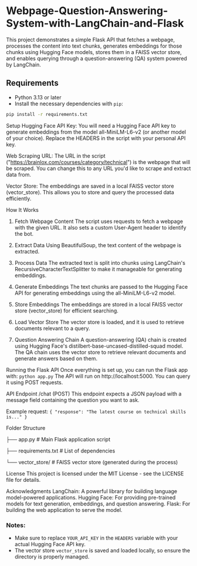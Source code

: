 # Webpage-Question-Answering-System-with-LangChain-and-Flask
This project demonstrates a simple Flask API that fetches a webpage, processes the content into text chunks, generates embeddings for those chunks using Hugging Face models, stores them in a FAISS vector store, and enables querying through a question-answering (QA) system powered by LangChain.

## Requirements

- Python 3.13 or later
- Install the necessary dependencies with `pip`:

```bash
pip install -r requirements.txt
```

Setup
Hugging Face API Key: You will need a Hugging Face API key to generate embeddings from the model all-MiniLM-L6-v2 (or another model of your choice). Replace the HEADERS in the script with your personal API key.

Web Scraping URL: The URL in the script ("https://brainlox.com/courses/category/technical") is the webpage that will be scraped. You can change this to any URL you'd like to scrape and extract data from.

Vector Store: The embeddings are saved in a local FAISS vector store (vector_store). This allows you to store and query the processed data efficiently.

How It Works
1. Fetch Webpage Content
The script uses requests to fetch a webpage with the given URL. It also sets a custom User-Agent header to identify the bot.

2. Extract Data
Using BeautifulSoup, the text content of the webpage is extracted.

3. Process Data
The extracted text is split into chunks using LangChain's RecursiveCharacterTextSplitter to make it manageable for generating embeddings.

4. Generate Embeddings
The text chunks are passed to the Hugging Face API for generating embeddings using the all-MiniLM-L6-v2 model.

5. Store Embeddings
The embeddings are stored in a local FAISS vector store (vector_store) for efficient searching.

6. Load Vector Store
The vector store is loaded, and it is used to retrieve documents relevant to a query.

7. Question Answering Chain
A question-answering (QA) chain is created using Hugging Face's distilbert-base-uncased-distilled-squad model. The QA chain uses the vector store to retrieve relevant documents and generate answers based on them.

Running the Flask API
Once everything is set up, you can run the Flask app with:
`python app.py`
The API will run on http://localhost:5000. You can query it using POST requests.

API Endpoint
/chat (POST)
This endpoint expects a JSON payload with a message field containing the question you want to ask.

Example request:
``{
  "response": "The latest course on technical skills is..."
}``

Folder Structure

├── app.py # Main Flask application script

├── requirements.txt       # List of dependencies

└── vector_store/          # FAISS vector store (generated during the process)


License
This project is licensed under the MIT License - see the LICENSE file for details.

Acknowledgments
LangChain: A powerful library for building language model-powered applications.
Hugging Face: For providing pre-trained models for text generation, embeddings, and question answering.
Flask: For building the web application to serve the model.


### Notes:
- Make sure to replace `YOUR_API_KEY` in the `HEADERS` variable with your actual Hugging Face API key.
- The vector store `vector_store` is saved and loaded locally, so ensure the directory is properly managed.

